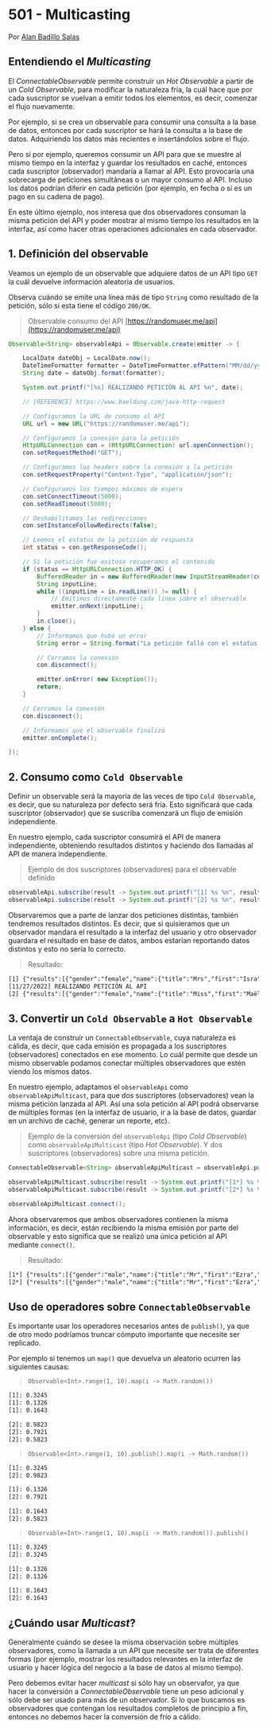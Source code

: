 # 501 - Multicasting

Por [Alan Badillo Salas](https://www.nomadacode.com)

## Entendiendo el *Multicasting*

El *ConnectableObservable* permite construir un *Hot Observable* a partir de un *Cold Observable*, para modificar la naturaleza fría, la cuál hace que por cada suscriptor se vuelvan a emitir todos los elementos, es decir, comenzar el flujo nuevamente.

Por ejemplo, si se crea un observable para consumir una consulta a la base de datos, entonces por cada suscriptor se hará la consulta a la base de datos. Adquiriendo los datos más recientes e insertándolos sobre el flujo.

Pero si por ejemplo, queremos consumir un API para que se muestre al mismo tiempo en la interfaz y guardar los resultados en caché, entonces cada suscriptor (observador) mandaría a llamar al API. Esto provocaría una sobrecarga de peticiones simultáneas o un mayor consumo al API. Incluso los datos podrían diferir en cada petición (por ejemplo, en fecha o si es un pago en su cadena de pago).

En este último ejemplo, nos interesa que dos observadores consuman la misma petición del API y poder mostrar al mismo tiempo los resultados en la interfaz, así como hacer otras operaciones adicionales en cada observador.

## 1. Definición del observable

Veamos un ejemplo de un observable que adquiere datos de un API tipo `GET` la cuál devuelve información aleatoria de usuarios.

Observa cuándo se emite una línea más de tipo `String` como resultado de la petición, sólo si esta tiene el código `200/OK`.

> Observable consumo del API [https://randomuser.me/api](https://randomuser.me/api)

```java
Observable<String> observableApi = Observable.create(emitter -> {

    LocalDate dateObj = LocalDate.now();
    DateTimeFormatter formatter = DateTimeFormatter.ofPattern("MM/dd/yyyy");
    String date = dateObj.format(formatter);

    System.out.printf("[%s] REALIZANDO PETICIÓN AL API %n", date);

    // [REFERENCE] https://www.baeldung.com/java-http-request

    // Configuramos la URL de consumo al API
    URL url = new URL("https://randomuser.me/api");

    // Configuramos la conexión para la petición
    HttpURLConnection con = (HttpURLConnection) url.openConnection();
    con.setRequestMethod("GET");

    // Configuramos los headers sobre la conexión a la petición
    con.setRequestProperty("Content-Type", "application/json");

    // Configuramos los tiempos máximos de espera
    con.setConnectTimeout(5000);
    con.setReadTimeout(5000);

    // Deshabilitamos las redirecciones
    con.setInstanceFollowRedirects(false);

    // Leemos el estatus de la petición de respuesta
    int status = con.getResponseCode();

    // Si la petición fue exitosa recuperamos el contenido
    if (status == HttpURLConnection.HTTP_OK) {
        BufferedReader in = new BufferedReader(new InputStreamReader(con.getInputStream()));
        String inputLine;
        while ((inputLine = in.readLine()) != null) {
            // Emitimos directamente cada línea sobre el observable
            emitter.onNext(inputLine);
        }
        in.close();
    } else {
        // Informamos que hubo un error
        String error = String.format("La petición falló con el estatus: %d", status);

        // Cerramos la conexión
        con.disconnect();

        emitter.onError( new Exception());
        return;
    }

    // Cerramos la conexión
    con.disconnect();

    // Informamos que el observable finalizó
    emitter.onComplete();

});
```

## 2. Consumo como `Cold Observable`

Definir un observable será la mayoría de las veces de tipo `Cold Observable`, es decir, que su naturaleza por defecto será fría. Esto significará que cada suscriptor (observador) que se suscriba comenzará un flujo de emisión independiente.

En nuestro ejemplo, cada suscriptor consumirá el API de manera independiente, obteniendo resultados distintos y haciendo dos llamadas al API de manera independiente.

> Ejemplo de dos suscriptores (observadores) para el observable definido

```java
observableApi.subscribe(result -> System.out.printf("[1] %s %n", result));
observableApi.subscribe(result -> System.out.printf("[2] %s %n", result));
```

Observaremos que a parte de lanzar dos peticiones distintas, también tendremos resultados distintos. Es decir, que si quisieramos que un observador mandara el resultado a la interfaz del usuario y otro observador guardara el resultado en base de datos, ambos estarían reportando datos distintos y esto no sería lo correcto.

> Resultado:

```txt
[1] {"results":[{"gender":"female","name":{"title":"Mrs","first":"Isra","last":"Loe" ...
[11/27/2022] REALIZANDO PETICIÓN AL API 
[2] {"results":[{"gender":"female","name":{"title":"Miss","first":"Maëly","last":"Rodriguez" ...
```

## 3. Convertir un `Cold Observable` a `Hot Observable`

La ventaja de construir un `ConnectableObservable`, cuya naturaleza es cálida, es decir, que cada emisión es propagada a los suscriptores (observadores) conectados en ese momento. Lo cuál permite que desde un mismo observable podamos conectar múltiples observadores que estén viendo los mismos datos.

En nuestro ejemplo, adaptamos el `observableApi` como `observableApiMulticast`, para que dos suscriptores (observadores) vean la misma petición lanzada al API. Así una sola petición al API podrá observarse de múltiples formas (en la interfaz de usuario, ir a la base de datos, guardar en un archivo de caché, generar un reporte, etc).

> Ejemplo de la conversión del `observableApi` (tipo *Cold Observable*) como `observableApiMulticast` (tipo *Hot Observable*). Y dos suscriptores (observadores) sobre una misma petición.

```java
ConnectableObservable<String> observableApiMulticast = observableApi.publish();

observableApiMulticast.subscribe(result -> System.out.printf("[1*] %s %n", result));
observableApiMulticast.subscribe(result -> System.out.printf("[2*] %s %n", result));

observableApiMulticast.connect();
```

Ahora observaremos que ambos observadores contienen la misma información, es decir, están recibiendo la misma emisión por parte del observable y esto significa que se realizó una única petición al API mediante `connect()`.

> Resultado:

```txt
[1*] {"results":[{"gender":"male","name":{"title":"Mr","first":"Ezra","last":"Brown"
[2*] {"results":[{"gender":"male","name":{"title":"Mr","first":"Ezra","last":"Brown"
```

## Uso de operadores sobre `ConnectableObservable`

Es importante usar los operadores necesarios antes de `publish()`, ya que de otro modo podríamos truncar cómputo importante que necesite ser replicado. 

Por ejemplo si tenemos un `map()` que devuelva un aleatorio ocurren las siguientes causas:

> `Observable<Int>.range(1, 10).map(i -> Math.random())`

```bash
[1]: 0.3245
[1]: 0.1326
[1]: 0.1643

[2]: 0.9823
[2]: 0.7921
[2]: 0.5823
```

> `Observable<Int>.range(1, 10).publish().map(i -> Math.random())`

```bash
[1]: 0.3245
[2]: 0.9823

[1]: 0.1326
[2]: 0.7921

[1]: 0.1643
[2]: 0.5823
```

> `Observable<Int>.range(1, 10).map(i -> Math.random()).publish()`

```bash
[1]: 0.3245
[2]: 0.3245

[1]: 0.1326
[2]: 0.1326

[1]: 0.1643
[2]: 0.1643
```

## ¿Cuándo usar *Multicast*?

Generalmente cuándo se desee la misma observación sobre múltiples observadores, como la llamada a un API que necesite ser trata de diferentes formas (por ejemplo, mostrar los resultados relevantes en la interfaz de usuario y hacer lógica del negocio a la base de datos al mismo tiempo).

Pero debemos evitar hacer *multicast* si sólo hay un observafor, ya que hacer la conversión a *ConnectableObservable* tiene un peso adicional y sólo debe ser usado para más de un observador. Si lo que buscamos es observadores que contengan los resultados completos de principio a fin, entonces no debemos hacer la conversión de frío a cálido.
